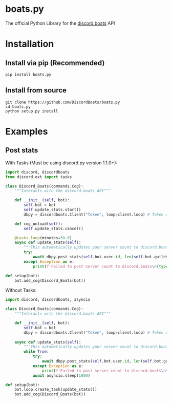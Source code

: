 # boats.py
The official Python Library for the [discord.boats](https://discord.boats) API

# Installation
## Install via pip (Recommended)
```pip install boats.py```
## Install from source
```
git clone https://github.com/DiscordBoats/boats.py
cd boats.py
python setup.py install
```

# Examples
## Post stats
With Tasks (Must be using discord.py version 1.1.0+):
```python
import discord, discordboats
from discord.ext import tasks

class Discord_Boats(commands.Cog):
    """Interacts with the discord.boats API"""

    def __init__(self, bot):
        self.bot = bot
        self.update_stats.start()
        dbpy = discordboats.Client("Token", loop=client.loop) # Token obtained from discord.boats

    def cog_unload(self):
        self.update_stats.cancel()

    @tasks.loop(minutes=30.0)
    async def update_stats(self):
        """This automatically updates your server count to discord.boats every 30 minutes."""
        try:
            await dbpy.post_stats(self.bot.user.id, len(self.bot.guilds))
        except Exception as e:
            print(f'Failed to post server count to discord.boats\n{type(e).__name__}: {e}')

def setup(bot):
    bot.add_cog(Discord_Boats(bot))
```
Without Tasks:
```python
import discord, discordboats, asyncio

class Discord_Boats(commands.Cog):
    """Interacts with the discord.boats API"""

    def __init__(self, bot):
        self.bot = bot
        dbpy = discordboats.Client("Token", loop=client.loop) # Token obtained from discord.boats
        
    async def update_stats(self):
        """This automatically updates your server count to discord.boats every 30 minutes."""
        while True:
            try:
                await dbpy.post_stats(self.bot.user.id, len(self.bot.guilds))
            except Exception as e:
                print(f'Failed to post server count to discord.boats\n{type(e).__name__}: {e}')
            await asyncio.sleep(1800)

def setup(bot):
    bot.loop.create_task(update_stats())
    bot.add_cog(Discord_Boats(bot))
```

